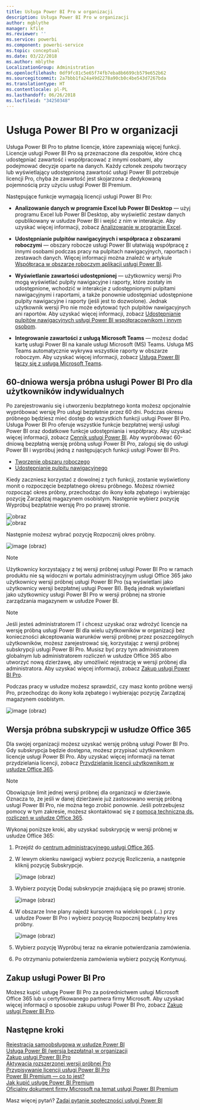 ```yaml
---
title: Usługa Power BI Pro w organizacji
description: Usługa Power BI Pro w organizacji
author: mgblythe
manager: kfile
ms.reviewer: ''
ms.service: powerbi
ms.component: powerbi-service
ms.topic: conceptual
ms.date: 03/22/2018
ms.author: mblythe
LocalizationGroup: Administration
ms.openlocfilehash: 0df9fc81c5e65f74fb7eba8b6699cb579e652b62
ms.sourcegitcommit: 2a7bbb1fa24a49d2278a90cb0c4be543d7267bda
ms.translationtype: HT
ms.contentlocale: pl-PL
ms.lasthandoff: 06/26/2018
ms.locfileid: "34250348"
---
```

# <a name="power-bi-pro-in-your-organization"></a>Usługa Power BI Pro w organizacji

Usługa Power BI Pro to płatne licencje, które zapewniają więcej funkcji. Licencje usługi Power BI Pro są przeznaczone dla zespołów, które chcą udostępniać zawartość i współpracować z innymi osobami, aby podejmować decyzje oparte na danych.  Każdy członek zespołu tworzący lub wyświetlający udostępnioną zawartość usługi Power BI potrzebuje licencji Pro, chyba że zawartość jest skojarzona z dedykowaną pojemnością przy użyciu usługi Power BI Premium.

Następujące funkcje wymagają licencji usługi Power BI Pro:

* **Analizowanie danych w programie Excel lub Power BI Desktop** — użyj programu Excel lub Power BI Desktop, aby wyświetlić zestaw danych opublikowany w usłudze Power BI i wejść z nim w interakcje. Aby uzyskać więcej informacji, zobacz [Analizowanie w programie Excel](service-analyze-in-excel.md).

* **Udostępnianie pulpitów nawigacyjnych i współpraca z obszarami roboczymi** — obszary robocze usługi Power BI ułatwiają współpracę z innymi osobami podczas pracy na pulpitach nawigacyjnych, raportach i zestawach danych. Więcej informacji można znaleźć w artykule [Współpraca w obszarze roboczym aplikacji usługi Power BI](service-collaborate-power-bi-workspace.md).

* **Wyświetlanie zawartości udostępnionej** — użytkownicy wersji Pro mogą wyświetlać pulpity nawigacyjne i raporty, które zostały im udostępnione, wchodzić w interakcje z udostępnionymi pulpitami nawigacyjnymi i raportami, a także ponownie udostępniać udostępnione pulpity nawigacyjne i raporty (jeśli jest to dozwolone). Jednak użytkownik wersji Pro nie może edytować tych pulpitów nawigacyjnych ani raportów. Aby uzyskać więcej informacji, zobacz [Udostępnianie pulpitów nawigacyjnych usługi Power BI współpracownikom i innym osobom](service-share-dashboards.md).

* **Integrowanie zawartości z usługą Microsoft Teams** — możesz dodać kartę usługi Power BI na kanale usługi Microsoft (MS) Teams. Usługa MS Teams automatycznie wykrywa wszystkie raporty w obszarze roboczym. Aby uzyskać więcej informacji, zobacz [Usługa Power BI łączy się z usługą Microsoft Teams](https://powerbi.microsoft.com/en-us/blog/power-bi-teams-up-with-microsoft-teams/). 

## <a name="power-bi-pro-60-day-trial-for-individuals"></a>60-dniowa wersja próbna usługi Power BI Pro dla użytkowników indywidualnych

Po zarejestrowaniu się i utworzeniu bezpłatnego konta możesz opcjonalnie wypróbować wersję Pro usługi bezpłatnie przez 60 dni. Podczas okresu próbnego będziesz mieć dostęp do wszystkich funkcji usługi Power BI Pro. Usługa Power BI Pro oferuje wszystkie funkcje bezpłatnej wersji usługi Power BI oraz dodatkowe funkcje udostępniania i współpracy. Aby uzyskać więcej informacji, zobacz [Cennik usługi Power BI](https://powerbi.microsoft.com/en-us/pricing/). Aby wypróbować 60-dniową bezpłatną wersję próbną usługi Power BI Pro, zaloguj się do usługi Power BI i wypróbuj jedną z następujących funkcji usługi Power BI Pro.

* [Tworzenie obszaru roboczego](service-create-distribute-apps.md)
* [Udostępnianie pulpitu nawigacyjnego](service-share-dashboards.md)

Kiedy zaczniesz korzystać z dowolnej z tych funkcji, zostanie wyświetlony monit o rozpoczęcie bezpłatnego okresu próbnego. Możesz również rozpocząć okres próbny, przechodząc do ikony koła zębatego i wybierając pozycję Zarządzaj magazynem osobistym. Następnie wybierz pozycję Wypróbuj bezpłatnie wersję Pro po prawej stronie.

   ![obraz](media/service-power-bi-pro-in-your-organization/service-power-bi-pro-in-your-organization-01.png)
   </br>
   ![obraz](media/service-power-bi-pro-in-your-organization/service-power-bi-pro-in-your-organization-02.png)

Następnie możesz wybrać pozycję Rozpocznij okres próbny.

   ![image (obraz)](media/service-power-bi-pro-in-your-organization/service-power-bi-pro-in-your-organization-03.png)

> [!NOTE]
> Użytkownicy korzystający z tej wersji próbnej usługi Power BI Pro w ramach produktu nie są widoczni w portalu administracyjnym usługi Office 365 jako użytkownicy wersji próbnej usługi Power BI Pro (są wyświetlani jako użytkownicy wersji bezpłatnej usługi Power BI). Będą jednak wyświetlani jako użytkownicy usługi Power BI Pro w wersji próbnej na stronie zarządzania magazynem w usłudze Power BI.
>

> [!NOTE]
> Jeśli jesteś administratorem IT i chcesz uzyskać oraz wdrożyć licencje na wersję próbną usługi Power BI dla wielu użytkowników w organizacji bez konieczności akceptowania warunków wersji próbnej przez poszczególnych użytkowników, możesz zarejestrować się, korzystając z wersji próbnej subskrypcji usługi Power BI Pro. Musisz być przy tym administratorem globalnym lub administratorem rozliczeń w usłudze Office 365 albo utworzyć nową dzierżawę, aby umożliwić rejestrację w wersji próbnej dla administratora. Aby uzyskać więcej informacji, zobacz [Zakup usługi Power BI Pro](service-admin-purchasing-power-bi-pro.md).
>

Podczas pracy w usłudze możesz sprawdzić, czy masz konto próbne wersji Pro, przechodząc do ikony koła zębatego i wybierając pozycję Zarządzaj magazynem osobistym.

   ![image (obraz)](media/service-power-bi-pro-in-your-organization/service-power-bi-pro-in-your-organization-04.png)

## <a name="subscription-trial-in-office-365"></a>Wersja próbna subskrypcji w usłudze Office 365

Dla swojej organizacji możesz uzyskać wersję próbną usługi Power BI Pro. Gdy subskrypcja będzie dostępna, możesz przypisać użytkownikom licencje usługi Power BI Pro. Aby uzyskać więcej informacji na temat przydzielania licencji, zobacz [Przydzielanie licencji użytkownikom w usłudze Office 365](https://support.office.com/en-us/article/assign-licenses-to-users-in-office-365-for-business-997596b5-4173-4627-b915-36abac6786dc?ui=en-US&rs=en-US&ad=US).

> [!NOTE]
> Obowiązuje limit jednej wersji próbnej dla organizacji w dzierżawie. Oznacza to, że jeśli w danej dzierżawie już zastosowano wersję próbną usługi Power BI Pro, nie można tego zrobić ponownie. Jeśli potrzebujesz pomocy w tym zakresie, możesz skontaktować się z [pomocą techniczną ds. rozliczeń w usłudze Office 365](https://support.office.microsoft.com/en-us/article/contact-support-for-business-products-admin-help-32a17ca7-6fa0-4870-8a8d-e25ba4ccfd4b?CorrelationId=552bbf37-214f-4202-80cb-b94240dcd671&ui=en-US&rs=en-US&ad=US).
>

Wykonaj poniższe kroki, aby uzyskać subskrypcję w wersji próbnej w usłudze Office 365:

1. Przejdź do [centrum administracyjnego usługi Office 365](https://portal.office.com/adminportal/home#/homepage).
2. W lewym okienku nawigacji wybierz pozycję Rozliczenia, a następnie kliknij pozycję Subskrypcje.

   ![image (obraz)](media/service-power-bi-pro-in-your-organization/service-power-bi-pro-in-your-organization-05.png)

3. Wybierz pozycję Dodaj subskrypcje znajdującą się po prawej stronie.

   ![image (obraz)](media/service-power-bi-pro-in-your-organization/service-power-bi-pro-in-your-organization-06.png)

4. W obszarze Inne plany najedź kursorem na wielokropek (…) przy usłudze Power BI Pro i wybierz pozycję Rozpocznij bezpłatny kres próbny.

   ![image (obraz)](media/service-power-bi-pro-in-your-organization/service-power-bi-pro-in-your-organization-07.png) 

5. Wybierz pozycję Wypróbuj teraz na ekranie potwierdzania zamówienia.
6. Po otrzymaniu potwierdzenia zamówienia wybierz pozycję Kontynuuj.

## <a name="purchasing-power-bi-pro"></a>Zakup usługi Power BI Pro

Możesz kupić usługę Power BI Pro za pośrednictwem usługi Microsoft Office 365 lub u certyfikowanego partnera firmy Microsoft. Aby uzyskać więcej informacji o sposobie zakupu usługi Power BI Pro, zobacz [Zakup usługi Power BI Pro](service-admin-purchasing-power-bi-pro.md).

## <a name="next-steps"></a>Następne kroki
[Rejestracja samoobsługowa w usłudze Power BI](service-admin-signing-up-for-power-bi-with-a-new-office-365-trial.md)
<br/>
[Usługa Power BI (wersja bezpłatna) w organizacji](service-admin-service-free-in-your-organization.md)
<br/>
[Zakup usługi Power BI Pro](service-admin-purchasing-power-bi-pro.md)
<br/>
[Aktywacja rozszerzonej wersji próbnej Pro](service-extended-pro-trial.md)
<br/>
[Przypisywanie licencji usługi Power BI Pro](service-admin-assigning-power-bi-pro-licenses.md)
<br/>
[Power BI Premium — co to jest?](service-admin-premium-manage.md)
<br/>
[Jak kupić usługę Power BI Premium](service-admin-premium-purchase.md)
<br/>
[Oficjalny dokument firmy Microsoft na temat usługi Power BI Premium](https://aka.ms/pbipremiumwhitepaper)

Masz więcej pytań? [Zadaj pytanie społeczności usługi Power BI](https://community.powerbi.com/)